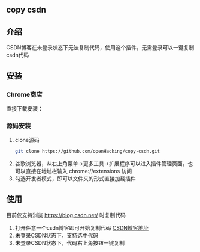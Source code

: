## copy csdn

## 介绍

CSDN博客在未登录状态下无法复制代码，使用这个插件，无需登录可以一键复制csdn代码

## 安装

### Chrome商店

直接下载安装：

### 源码安装

1. clone源码
   ```sh
   git clone https://github.com/openHacking/copy-csdn.git
   ```
2. 谷歌浏览器，从右上角菜单->更多工具->扩展程序可以进入插件管理页面，也可以直接在地址栏输入 chrome://extensions 访问
3. 勾选开发者模式，即可以文件夹的形式直接加载插件

## 使用

目前仅支持浏览 https://blog.csdn.net/ 时复制代码

1. 打开任意一个csdn博客即可开始复制代码 [CSDN博客地址](https://blog.csdn.net/zsevgymko/article/details/121333081)
2. 未登录CSDN状态下，支持选中代码
3. 未登录CSDN状态下，代码右上角按钮一键复制
